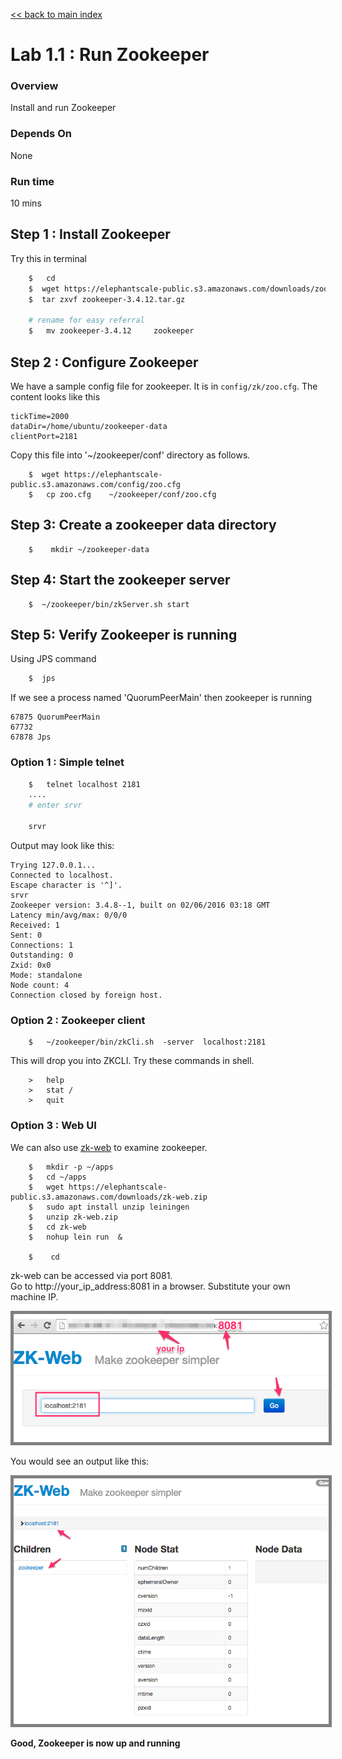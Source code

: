 <link rel='stylesheet' href='../assets/css/main.css'/>

[<< back to main index](../README.md)

Lab 1.1 : Run Zookeeper
=====================

### Overview
Install and run Zookeeper

### Depends On
None

### Run time
10 mins


## Step 1 : Install Zookeeper
Try this in terminal
```bash
    $   cd
    $  wget https://elephantscale-public.s3.amazonaws.com/downloads/zookeeper-3.4.12.tar.gz
    $  tar zxvf zookeeper-3.4.12.tar.gz

    # rename for easy referral
    $   mv zookeeper-3.4.12     zookeeper

```


## Step 2 :  Configure Zookeeper
We have a sample config file for zookeeper.  It is in  `config/zk/zoo.cfg`.  The content looks like this

```
tickTime=2000
dataDir=/home/ubuntu/zookeeper-data
clientPort=2181
```

Copy this file into '~/zookeeper/conf' directory as follows.

```
    $  wget https://elephantscale-public.s3.amazonaws.com/config/zoo.cfg
    $   cp zoo.cfg    ~/zookeeper/conf/zoo.cfg
```


## Step 3:  Create a zookeeper data directory
```
    $    mkdir ~/zookeeper-data
```

## Step 4: Start the zookeeper server
```
    $  ~/zookeeper/bin/zkServer.sh start
```

## Step 5:  Verify Zookeeper is running
Using JPS command
```bash
    $  jps
```
If we see a process named 'QuorumPeerMain' then zookeeper is running

```console
67875 QuorumPeerMain
67732
67878 Jps
```


### Option 1  : Simple telnet
```bash
    $   telnet localhost 2181
    ....
    # enter srvr

    srvr
```

Output may look like this:
```console
Trying 127.0.0.1...
Connected to localhost.
Escape character is '^]'.
srvr
Zookeeper version: 3.4.8--1, built on 02/06/2016 03:18 GMT
Latency min/avg/max: 0/0/0
Received: 1
Sent: 0
Connections: 1
Outstanding: 0
Zxid: 0x0
Mode: standalone
Node count: 4
Connection closed by foreign host.
```


### Option 2  : Zookeeper client
```
    $   ~/zookeeper/bin/zkCli.sh  -server  localhost:2181
```

This will drop you into ZKCLI.  Try these commands  in shell.
```
    >   help
    >   stat /
    >   quit
```


### Option 3 : Web UI
We can also use [zk-web](https://github.com/qiuxiafei/zk-web) to examine zookeeper.

```
    $   mkdir -p ~/apps
    $   cd ~/apps
    $   wget https://elephantscale-public.s3.amazonaws.com/downloads/zk-web.zip
    $   sudo apt install unzip leiningen
    $   unzip zk-web.zip
    $   cd zk-web
    $   nohup lein run  &

    $    cd
```

zk-web can be accessed via port 8081.  
Go to http://your_ip_address:8081 in a browser.  Substitute your own machine IP.

<img src="../assets/images/1.1a.png" style="border: 5px solid grey ; max-width:100%;"  />

You would see an output like this:

<img src="../assets/images/1.1b.png" style="border: 5px solid grey ; max-width:100%;"  />

**Good, Zookeeper is now up and running**  
